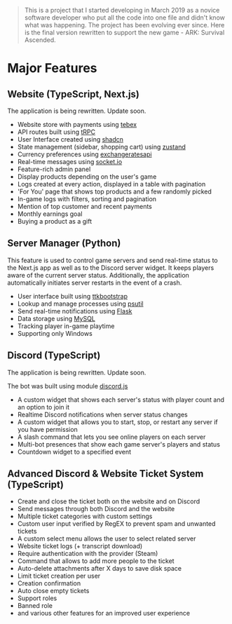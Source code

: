 > This is a project that I started developing in March 2019 as a novice software developer who put all the code into one file and didn't know what was happening. The project has been evolving ever since. Here is the final version rewritten to support the new game - ARK: Survival Ascended.

# Major Features

## Website (TypeScript, Next.js)

The application is being rewritten. Update soon.

- Website store with payments using [tebex](https://docs.tebex.io/developers)
- API routes built using [tRPC](https://trpc.io/)
- User Interface created using [shadcn](https://ui.shadcn.com/)
- State management (sidebar, shopping cart) using [zustand](https://github.com/pmndrs/zustand)
- Currency preferences using [exchangeratesapi](https://exchangeratesapi.io/)
- Real-time messages using [socket.io](https://socket.io/)
- Feature-rich admin panel
- Display products depending on the user's game
- Logs created at every action, displayed in a table with pagination
- 'For You' page that shows top products and a few randomly picked
- In-game logs with filters, sorting and pagination
- Mention of top customer and recent payments
- Monthly earnings goal
- Buying a product as a gift

## Server Manager (Python)

This feature is used to control game servers and send real-time status to the Next.js app as well as to the Discord server widget. It keeps players aware of the current server status. Additionally, the application automatically initiates server restarts in the event of a crash.

- User interface built using [ttkbootstrap](https://ttkbootstrap.readthedocs.io/en/latest/)
- Lookup and manage processes using [psutil](https://pypi.org/project/psutil/)
- Send real-time notifications using [Flask](https://pypi.org/project/Flask/)
- Data storage using [MySQL](https://pypi.org/project/mysql-connector-python/)
- Tracking player in-game playtime
- Supporting only Windows

## Discord (TypeScript)

The application is being rewritten. Update soon.

The bot was built using module [discord.js](https://discord.js.org/)

- A custom widget that shows each server's status with player count and an option to join it
- Realtime Discord notifications when server status changes
- A custom widget that allows you to start, stop, or restart any server if you have permission
- A slash command that lets you see online players on each server
- Multi-bot presences that show each game server's players and status
- Countdown widget to a specified event

## Advanced Discord & Website Ticket System (TypeScript)

- Create and close the ticket both on the website and on Discord
- Send messages through both Discord and the website
- Multiple ticket categories with custom settings
- Custom user input verified by RegEX to prevent spam and unwanted tickets
- A custom select menu allows the user to select related server
- Website ticket logs (+ transcript download)
- Require authentication with the provider (Steam)
- Command that allows to add more people to the ticket
- Auto-delete attachments after X days to save disk space
- Limit ticket creation per user
- Creation confirmation
- Auto close empty tickets
- Support roles
- Banned role
- and various other features for an improved user experience

